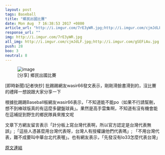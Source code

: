 ```yaml
---
layout: post
tags: Baseball
title: "鄉民出國比賽"
date: Mon Aug  7 16:38:53 2017 +0800
article_url: "http://i.imgur.com/7rE3yWR.jpg;http://i.imgur.com/cjmJdLF.jpg;http://i.imgur.com/gSEFiAu.jpg"
response_url: ""
img: http://i.imgur.com/7rE3yWR.jpg
all_img: http://i.imgur.com/cjmJdLF.jpg;http://i.imgur.com/gSEFiAu.jpg
push: 28
boo: 3
neutral: 8
---
```


<figure>
<img src="http://i.imgur.com/7rE3yWR.jpg" alt="image">
<figcaption>
[分享] 鄉民出國比賽
</figcaption>
</figure>



[即時新聞/記者快抄] 批踢踢網友wasir66發文表示，剛剛滑臉書滑到的，沒比賽的禮拜一想說跟大家分享一下

根據批踢踢Baseball板網友wasir66表示，「不知道能不能po（如果不行請幫刪，想不到棒球版真的有這麼多鍵盤球員」。果然是高手雲集啊，不知道有沒有機會能在這補捉到野生的鄉民隊員來推文呢

文章下方網友留言表示「計分板上寫台灣代表啊，所以官方認定是台灣代表無誤」;「這些人憑甚麼用台灣代表呀，台灣人有授權讓他們代表嗎」; 「不用台灣代表，難不成要叫中華台北代表喔」。也有網友表示，「先發沒有lo33怎麼代表台灣」

<a href = "https://www.ptt.cc/bbs/Baseball/M.1502095135.A.404.html">原文連結</a>

